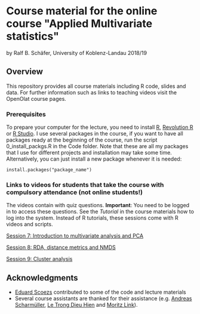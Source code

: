 # Course material for the online course "Applied Multivariate statistics"

by Ralf B. Schäfer, University of Koblenz-Landau 2018/19

## Overview

This repository provides all course materials including R code, slides and data.
For further information such as links to teaching videos visit the OpenOlat course pages.

### Prerequisites

To prepare your computer for the lecture, you need to install [R](http://www.r-project.org/),
[Revolution R](http://mran.revolutionanalytics.com/download/) or [R Studio](http://www.rstudio.com/).
I use several packages in the course, if you want to have all packages ready at the beginning of the course, run the script 0_install_packgs.R
in the Code folder. Note that these are all my packages that I use for different projects and installation may take some time. 
Alternatively, you can just install a new package whenever it is needed:

```
install.packages("package_name")
```

### Links to videos for students that take the course with compulsory attendance (not online students!)

The videos contain with quiz questions. **Important**: You need to be logged in
to access these questions. See the *Tutorial* in the course materials how to log into the system. Instead of R tutorials, these sessions come with R videos and scripts.

[Session 7: Introduction to multivariate analysis and PCA](https://videoakademie.ko-ld.de/Panopto/Pages/Sessions/List.aspx?folderID=664a0177-4379-42c7-a620-df9e9d9a9007)

[Session 8: RDA, distance metrics and NMDS](https://videoakademie.ko-ld.de/Panopto/Pages/Sessions/List.aspx?folderID=b3dfde4c-7308-4ae3-8fb6-2bd9ae370f0c)

[Session 9: Cluster analysis](https://videoakademie.ko-ld.de/Panopto/Pages/Sessions/List.aspx?folderID=7c5bf738-39d6-434f-9ea4-508037c6f4fc)


## Acknowledgments

* [Eduard Scoezs](https://github.com/EDiLD) contributed to some of the code and lecture materials
* Several course assistants are thanked for their assistance (e.g. [Andreas Scharmüller](https://github.com/andreasLD),
[Le Trong Dieu Hien](https://www.uni-koblenz-landau.de/en/campus-landau/faculty7/environmental-sciences/landscape-ecology/Staff/dieuhien/letrongdieuhien) and [Moritz Link](https://www.uni-koblenz-landau.de/en/campus-landau/faculty7/environmental-sciences/landscape-ecology/Staff/moritz-link/moritz-link)).

